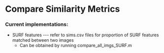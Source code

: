 # Compare Similarity Metrics

### Current implementations:
* SURF features --- refer to sims.csv files for proportion of SURF features matched between two images
   - Can be obtained by running compare_all_imgs_SURF.m
